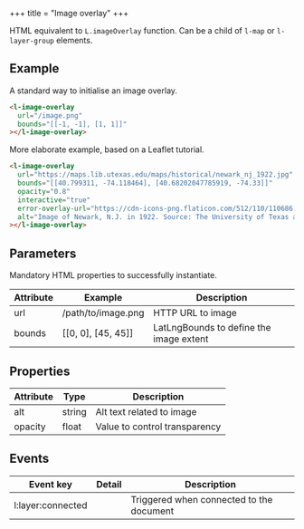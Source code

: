 +++
title = "Image overlay"
+++

HTML equivalent to `L.imageOverlay` function.
Can be a child of `l-map` or `l-layer-group` elements.

## Example

A standard way to initialise an image overlay.

```html
<l-image-overlay
  url="/image.png"
  bounds="[[-1, -1], [1, 1]]"
></l-image-overlay>
```

More elaborate example, based on a Leaflet tutorial.

```html
<l-image-overlay
  url="https://maps.lib.utexas.edu/maps/historical/newark_nj_1922.jpg"
  bounds="[[40.799311, -74.118464], [40.68202047785919, -74.33]]"
  opacity="0.8"
  interactive="true"
  error-overlay-url="https://cdn-icons-png.flaticon.com/512/110/110686.png"
  alt="Image of Newark, N.J. in 1922. Source: The University of Texas at Austin, UT Libraries Map Collection."
></l-image-overlay>
```

## Parameters

Mandatory HTML properties to successfully instantiate.

| Attribute | Example | Description |
| -- | -- | -- |
| url | /path/to/image.png  | HTTP URL to image |
| bounds | [[0, 0], [45, 45]] | LatLngBounds to define the image extent |

## Properties

| Attribute | Type | Description |
| -- | -- | -- |
| alt | string | Alt text related to image |
| opacity | float | Value to control transparency |

## Events

| Event key | Detail | Description |
| -- | -- | -- |
| l:layer:connected | | Triggered when connected to the document |


